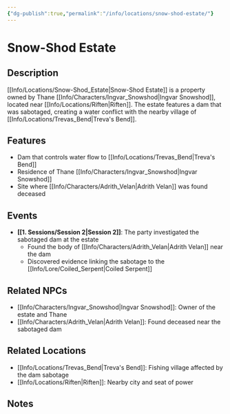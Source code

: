 ```yaml
---
{"dg-publish":true,"permalink":"/info/locations/snow-shod-estate/"}
---
```



# Snow-Shod Estate

## Description
[[Info/Locations/Snow-Shod_Estate\|Snow-Shod Estate]] is a property owned by Thane [[Info/Characters/Ingvar_Snowshod\|Ingvar Snowshod]], located near [[Info/Locations/Riften\|Riften]]. The estate features a dam that was sabotaged, creating a water conflict with the nearby village of [[Info/Locations/Trevas_Bend\|Treva's Bend]].

## Features
- Dam that controls water flow to [[Info/Locations/Trevas_Bend\|Treva's Bend]]
- Residence of Thane [[Info/Characters/Ingvar_Snowshod\|Ingvar Snowshod]]
- Site where [[Info/Characters/Adrith_Velan\|Adrith Velan]] was found deceased

## Events
- **[[1. Sessions/Session 2\|Session 2]]**: The party investigated the sabotaged dam at the estate
  - Found the body of [[Info/Characters/Adrith_Velan\|Adrith Velan]] near the dam
  - Discovered evidence linking the sabotage to the [[Info/Lore/Coiled_Serpent\|Coiled Serpent]]

## Related NPCs
- [[Info/Characters/Ingvar_Snowshod\|Ingvar Snowshod]]: Owner of the estate and Thane
- [[Info/Characters/Adrith_Velan\|Adrith Velan]]: Found deceased near the sabotaged dam

## Related Locations
- [[Info/Locations/Trevas_Bend\|Treva's Bend]]: Fishing village affected by the dam sabotage
- [[Info/Locations/Riften\|Riften]]: Nearby city and seat of power

## Notes
